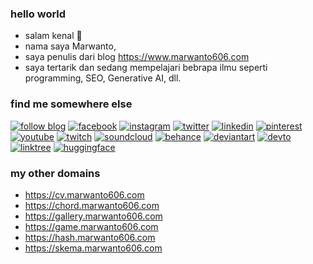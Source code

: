### hello world
- salam kenal :wave:
- nama saya Marwanto,
- saya penulis dari blog https://www.marwanto606.com
- saya tertarik dan sedang mempelajari bebrapa ilmu seperti programming, SEO, Generative AI, dll.

### find me somewhere else
[![follow blog](https://img.shields.io/badge/Blogger-FF5722?style=for-the-badge&logo=blogger&logoColor=white)](https://link.marwanto606.com/follow-blog)
[![facebook](https://img.shields.io/badge/Facebook-1877F2?style=for-the-badge&logo=facebook&logoColor=white)](https://link.marwanto606.com/facebook)
[![instagram](https://img.shields.io/badge/Instagram-E4405F?style=for-the-badge&logo=instagram&logoColor=white)](https://link.marwanto606.com/instagram)
[![twitter](https://img.shields.io/badge/X-000000?style=for-the-badge&logo=x&logoColor=white)](https://link.marwanto606.com/twitter)
[![linkedin](https://img.shields.io/badge/LinkedIn-0077B5?style=for-the-badge&logo=linkedin&logoColor=white)](https://link.marwanto606.com/linkedin)
[![pinterest](https://img.shields.io/badge/Pinterest-%23E60023.svg?&style=for-the-badge&logo=Pinterest&logoColor=white)](https://link.marwanto606.com/pinterest)
[![youtube](https://img.shields.io/badge/YouTube-FF0000?style=for-the-badge&logo=youtube&logoColor=white)](https://link.marwanto606.com/youtube)
[![twitch](https://img.shields.io/badge/Twitch-9146FF?style=for-the-badge&logo=twitch&logoColor=white)](https://link.marwanto606.com/twitch)
[![soundcloud](https://img.shields.io/badge/SoundCloud-FF3300?style=for-the-badge&logo=soundcloud&logoColor=white)](https://link.marwanto606.com/soundcloud)
[![behance](https://img.shields.io/badge/Behance-0054F7?style=for-the-badge&logo=behance&logoColor=white)](https://link.marwanto606.com/behance)
[![deviantart](https://img.shields.io/badge/DeviantArt-05CC47?style=for-the-badge&logo=deviantart&logoColor=white)](https://link.marwanto606.com/deviantart)
[![devto](https://img.shields.io/badge/dev.to-0A0A0A?style=for-the-badge&logo=devdotto&logoColor=white)](https://link.marwanto606.com/devto)
[![linktree](https://img.shields.io/badge/linktree-39E09B?style=for-the-badge&logo=linktree&logoColor=white)](https://link.marwanto606.com/linktree)
[![huggingface](https://img.shields.io/badge/-HuggingFace-FDEE21?style=for-the-badge&logo=HuggingFace&logoColor=black)](https://link.marwanto606.com/huggingface)

### my other domains
- https://cv.marwanto606.com
- https://chord.marwanto606.com
- https://gallery.marwanto606.com
- https://game.marwanto606.com
- https://hash.marwanto606.com
- https://skema.marwanto606.com
